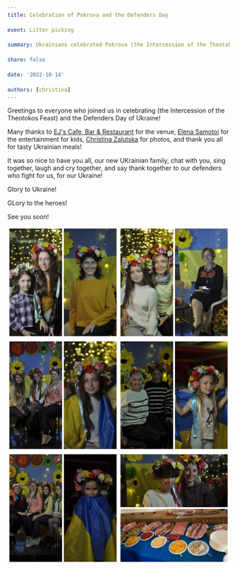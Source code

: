 ```yaml
---
title: Celebration of Pokrova and the Defenders Day

event: Litter picking

summary: Ukrainians celebrated Pokrova (the Intercession of the Theotokos Feast) and the Defenders Day

share: false

date: '2022-10-14' 

authors: [christina]
---
```


Greetings to everyone who joined us in celebrating (the Intercession of the Theotokos Feast) and the Defenders Day of Ukraine!

Many thanks to <a href="https://www.facebook.com/groups/601579067497655/user/100067665188135/" target="_blank">EJ's Cafe, Bar & Restaurant</a> for the venue, 
<a href="https://www.facebook.com/groups/601579067497655/user/1658253042/" target="_blank">Elena Samotoi</a> for the entertainment for kids, <a href="https://www.facebook.com/groups/601579067497655/user/100007102721701/" target="_blank">Christina Zalutska</a> for photos, and thank you all for tasty Ukrainian meals! 

It was so nice to have you all, our new UKrainian family, chat with you, sing together, laugh and cry together, and say thank together to our defenders who fight for us, for our Ukraine!

Glory to Ukraine!

GLory to the heroes!

See you soon!

<div style="margin-top: 0;"><img src="Pokrova1.jpg" alt="Pokrova1" width="50%" style="display: inline; margin-top: 0;"/><img src="Pokrova2.jpg" alt="Pokrova2" width="50%" style="display: inline; margin-top: 0;"/></div>

<div style="margin-top: 0;"><img src="Pokrova3.jpg" alt="Pokrova3" width="50%" style="display: inline; margin-top: 0;"/><img src="Pokrova4.jpg" alt="Pokrova4" width="50%" style="display: inline; margin-top: 0;"/></div>

<div style="margin-top: 0;"><img src="Pokrova5.jpg" alt="Pokrova5" width="50%" style="display: inline; margin-top: 0;"/><img src="Pokrova6.jpg" alt="Pokrova6" width="50%" style="display: inline; margin-top: 0;"/></div>
